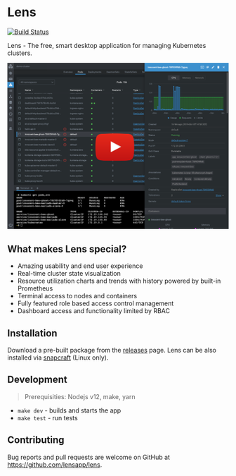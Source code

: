 # Lens

[![Build Status](https://dev.azure.com/lensapp/lensapp/_apis/build/status/lensapp.lens?branchName=master)](https://dev.azure.com/lensapp/lensapp/_build/latest?definitionId=1&branchName=master)

Lens - The free, smart desktop application for managing Kubernetes clusters.

[![Screenshot](./images/screenshot.png)](https://www.youtube.com/watch?v=p2u6-eKFSHU)

## What makes Lens special?

* Amazing usability and end user experience
* Real-time cluster state visualization
* Resource utilization charts and trends with history powered by built-in Prometheus
* Terminal access to nodes and containers
* Fully featured role based access control management
* Dashboard access and functionality limited by RBAC

## Installation

Download a pre-built package from the [releases](https://github.com/lensapp/lens/releases) page. Lens can be also installed via [snapcraft](https://snapcraft.io/kontena-lens) (Linux only).

## Development

> Prerequisities: Nodejs v12, make, yarn

* `make dev` - builds and starts the app
* `make test` - run tests

## Contributing

Bug reports and pull requests are welcome on GitHub at https://github.com/lensapp/lens.
